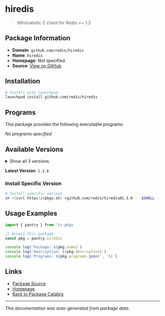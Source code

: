 # hiredis

> Minimalistic C client for Redis >= 1.2

## Package Information

- **Domain**: `github.com/redis/hiredis`
- **Name**: `hiredis`
- **Homepage**: Not specified
- **Source**: [View on GitHub](https://github.com/pkgxdev/pantry/tree/main/projects/github.com/redis/hiredis/package.yml)

## Installation

```bash
# Install with launchpad
launchpad install github.com/redis/hiredis
```

## Programs

This package provides the following executable programs:

*No programs specified*

## Available Versions

<details>
<summary>Show all 3 versions</summary>

- `1.3.0`, `1.2.0`, `1.1.0`

</details>

**Latest Version**: `1.3.0`

### Install Specific Version

```bash
# Install specific version
sh <(curl https://pkgx.sh) +github.com/redis/hiredis@1.3.0 -- $SHELL -i
```

## Usage Examples

```typescript
import { pantry } from 'ts-pkgx'

// Access this package
const pkg = pantry.hiredis

console.log(`Package: ${pkg.name}`)
console.log(`Description: ${pkg.description}`)
console.log(`Programs: ${pkg.programs.join(', ')}`)
```

## Links

- [Package Source](https://github.com/pkgxdev/pantry/tree/main/projects/github.com/redis/hiredis/package.yml)
- [Homepage](#)
- [Back to Package Catalog](../../../package-catalog.md)

---

*This documentation was auto-generated from package data.*
